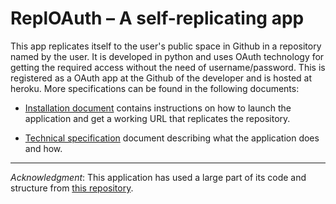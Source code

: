# ReplOAuth – A self-replicating app
This app replicates itself to the user's public space in Github in a repository named by the user. It is developed in python and uses OAuth technology for getting the required access without the need of username/password. This is registered as a OAuth app at the Github of the developer and is hosted at heroku. More specifications can be found in the following documents:

* [Installation document](Installation_Document.md) contains instructions on how to launch the application and get a working URL that replicates the repository.

* [Technical specification](Technical_Specifications.md) document describing what the application does and how.

----------------------------------------------------------------------
_*Acknowledgment*_: This application has used a large part of its code and structure from [this repository](https://github.com/pconrad-flask/flask-github-oauth-example-01).